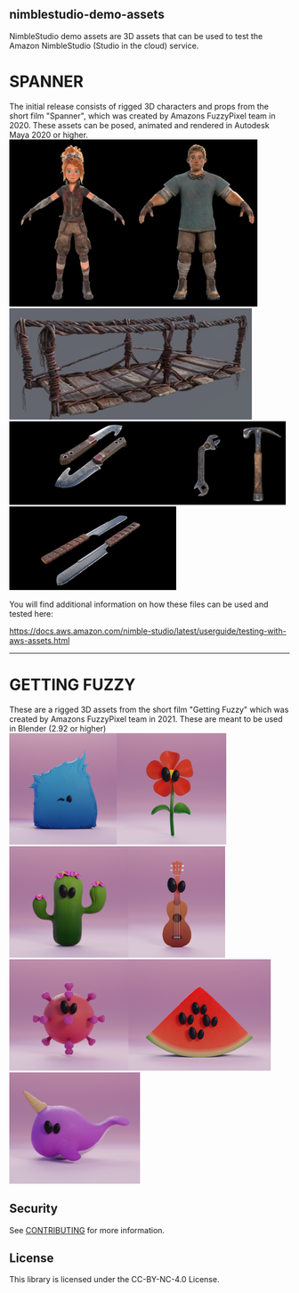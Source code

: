 ## nimblestudio-demo-assets

NimbleStudio demo assets are 3D assets that can be used to test the Amazon NimbleStudio (Studio in the cloud) service.

# SPANNER
The initial release consists of rigged 3D characters and props from the short film "Spanner",
which was created by Amazons FuzzyPixel team in 2020.
These assets can be posed, animated and rendered in Autodesk Maya 2020 or higher.
<br>
<img src="https://raw.githubusercontent.com/aws-samples/nimblestudio-demo-assets/main/spanner/images/noa.png" height="300"><img src="https://raw.githubusercontent.com/aws-samples/nimblestudio-demo-assets/main/spanner/images/ulysse.png" height="300"><img src="https://raw.githubusercontent.com/aws-samples/nimblestudio-demo-assets/main/spanner/images/bridge.jpg" height="200">
<img src="https://raw.githubusercontent.com/aws-samples/nimblestudio-demo-assets/main/spanner/images/knife.jpg" height="150"><img src="https://raw.githubusercontent.com/aws-samples/nimblestudio-demo-assets/main/spanner/images/wrench.png" height="150"><img src="https://raw.githubusercontent.com/aws-samples/nimblestudio-demo-assets/main/spanner/images/hammer.png" height="150"><img src="https://raw.githubusercontent.com/aws-samples/nimblestudio-demo-assets/main/spanner/images/handsaw.jpg" height="150">

You will find additional information on how these files can be used and tested here:

https://docs.aws.amazon.com/nimble-studio/latest/userguide/testing-with-aws-assets.html
<hr>

# GETTING FUZZY
These are a rigged 3D assets from the short film "Getting Fuzzy" which was created by Amazons FuzzyPixel team in 2021.
These are meant to be used in Blender (2.92 or higher)
<br>
<img src="https://raw.githubusercontent.com/aws-samples/nimblestudio-demo-assets/main/gettingfuzzy/images/fuzzypixel.png" height="200"><img src="https://raw.githubusercontent.com/aws-samples/nimblestudio-demo-assets/main/gettingfuzzy/images/flower.png" height="200"> <img src="https://raw.githubusercontent.com/aws-samples/nimblestudio-demo-assets/main/gettingfuzzy/images/cactus.png" height="200"><img src="https://raw.githubusercontent.com/aws-samples/nimblestudio-demo-assets/main/gettingfuzzy/images/ukulele.png" height="200"><img src="https://raw.githubusercontent.com/aws-samples/nimblestudio-demo-assets/main/gettingfuzzy/images/virus.png" height="200"><img src="https://raw.githubusercontent.com/aws-samples/nimblestudio-demo-assets/main/gettingfuzzy/images/watermelon.png" height="200"><img src="https://raw.githubusercontent.com/aws-samples/nimblestudio-demo-assets/main/gettingfuzzy/images/narwhal.png" height="200">


                                                                                                                                  


## Security

See [CONTRIBUTING](CONTRIBUTING.md#security-issue-notifications) for more information.

## License

This library is licensed under the CC-BY-NC-4.0 License.

